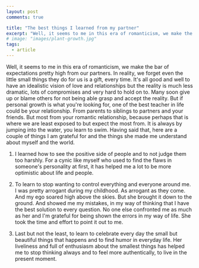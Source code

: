 ```yaml
---
layout: post
comments: true

title: "The best things I learned from my partner"
excerpt: "Well, it seems to me in this era of romanticism, we make the bar of expectations pretty high from our partners."
# image: "images/plant-growth.jpg"
tags:
  - article
---
```



Well, it seems to me in this era of romanticism, we make the bar of expectations pretty high from our partners. In reality, we forget even the little small things they do for us is a gift, every time. It's all good and well to have an idealistic vision of love and relationships but the reality is much less dramatic, lots of compromises and very hard to hold on to. Many soon give up or blame others for not being able grasp and accept the reality. But if personal growth is what you're looking for, one of the best teacher in life could be your relationship. From parents to siblings to partners and your friends. But most from your romantic relationship, because perhaps that is where we are least exposed to but expect the most from. It is always by jumping into the water, you learn to swim.
Having said that, here are a couple of things I am grateful for and the things she made me understand about myself and the world.

1. I learned how to see the positive side of people and to not judge them too harshly. For a cynic like myself who used to find the
   flaws in someone's personality at first, it has helped me a lot to be more optimistic about life and people.

2. To learn to stop wanting to control everything and everyone around me.  
   I was pretty arrogant during my childhood. As arrogant as they come. And my ego soared high above the skies. But she brought it down to the ground. And showed me my mistakes, in my way of thinking that I have the best solution to every question. No one else confronted me as much as her and I'm grateful for being shown the errors in my way of life. She took the time and effort to point it out to me.

3. Last but not the least, to learn to celebrate every day the small but beautiful things that happens and to find humor in everyday
   life. Her liveliness and full of enthusiasm about the smallest things has helped me to stop thinking always and to feel more authentically, to live in the present moment.
